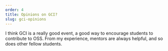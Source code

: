 ```yaml
---
order: 4
title: Opinions on GCI?
slug: gci-opinions
---
```


I think GCI is a really good event, a good way to encourage students to
contribute to OSS. From my experience, mentors are always helpful, and so does
other fellow students.

